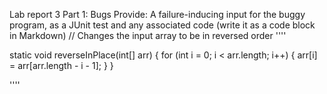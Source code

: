 Lab report 3
Part 1: Bugs
Provide:
A failure-inducing input for the buggy program, as a JUnit test and any associated code (write it as a code block in Markdown)
// Changes the input array to be in reversed order
''''

static void reverseInPlace(int[] arr) {
  for (int i = 0; i < arr.length; i++) {
    arr[i] = arr[arr.length - i - 1];
  }
}

''''

